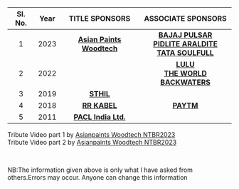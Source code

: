 
| Sl. No.| Year|TITLE SPONSORS|ASSOCIATE SPONSORS
| :-------------: |:-------------:| :-----:| :-----:| 
1 | 2023 |   **[Asian Paints Woodtech](https://www.asianpaints.com/)**  | **[BAJAJ PULSAR](https://www.bajajauto.com/bikes/pulsar)**<br />**[PIDLITE ARALDITE](https://pidilite.com/)**<br />**[TATA SOULFULL](https://www.soulfull.co.in/)**
2 |    2022   |  | **[LULU](https://www.lulugroupinternational.com/)**<br />**[THE WORLD BACKWATERS](http://www.theworldbackwaters.in/)**
3 |    2019   | **[STHIL](https://www.stihl.in/)** | 
4 |    2018   |**[RR  KABEL](https://www.rrkabel.com/)**| **[PAYTM](https://paytm.com/)** |
5 |    2011   |**[PACL India Ltd.](https://www.paclltd.com/)**|


Tribute Video part 1 by [Asianpaints Woodtech NTBR2023](https://youtu.be/BUN9S-lBvLg) <br>
Tribute Video part 2 by [Asianpaints Woodtech NTBR2023](https://youtu.be/5hFP6LQbY50)

<br>



NB:The information given above is only what I have asked from others.Errors may occur. Anyone can change this information


